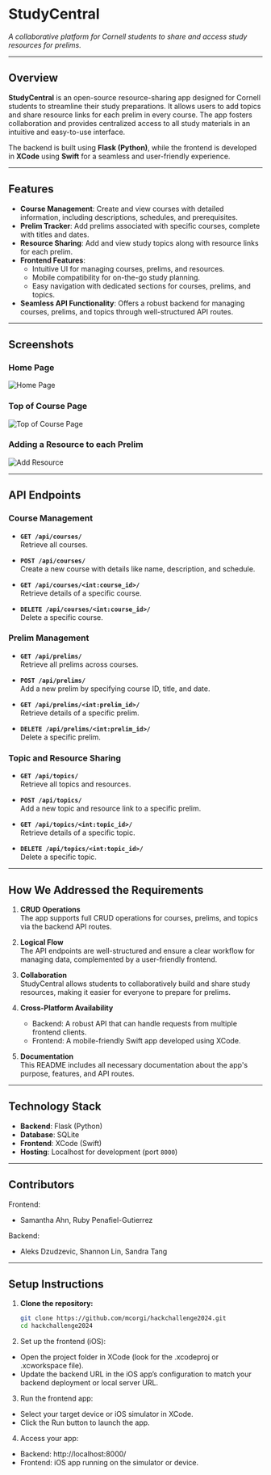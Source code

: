 # StudyCentral
*A collaborative platform for Cornell students to share and access study resources for prelims.*

---

## Overview

**StudyCentral** is an open-source resource-sharing app designed for Cornell students to streamline their study preparations. It allows users to add topics and share resource links for each prelim in every course. The app fosters collaboration and provides centralized access to all study materials in an intuitive and easy-to-use interface.

The backend is built using **Flask (Python)**, while the frontend is developed in **XCode** using **Swift** for a seamless and user-friendly experience.

---

## Features

- **Course Management**: Create and view courses with detailed information, including descriptions, schedules, and prerequisites.
- **Prelim Tracker**: Add prelims associated with specific courses, complete with titles and dates.
- **Resource Sharing**: Add and view study topics along with resource links for each prelim.
- **Frontend Features**:  
  - Intuitive UI for managing courses, prelims, and resources.  
  - Mobile compatibility for on-the-go study planning.  
  - Easy navigation with dedicated sections for courses, prelims, and topics.  
- **Seamless API Functionality**: Offers a robust backend for managing courses, prelims, and topics through well-structured API routes.

---

## Screenshots

### Home Page
![Home Page](ScreenshotsOfApp/MainScreen.jpeg)

### Top of Course Page 
![Top of Course Page](ScreenshotsOfApp/ClassSS1.jpeg)

### Adding a Resource to each Prelim
![Add Resource](ScreenshotsOfApp/ClassSS2.jpeg)

---

## API Endpoints

### Course Management
- **`GET /api/courses/`**  
  Retrieve all courses.

- **`POST /api/courses/`**  
  Create a new course with details like name, description, and schedule.

- **`GET /api/courses/<int:course_id>/`**  
  Retrieve details of a specific course.

- **`DELETE /api/courses/<int:course_id>/`**  
  Delete a specific course.

### Prelim Management
- **`GET /api/prelims/`**  
  Retrieve all prelims across courses.

- **`POST /api/prelims/`**  
  Add a new prelim by specifying course ID, title, and date.

- **`GET /api/prelims/<int:prelim_id>/`**  
  Retrieve details of a specific prelim.

- **`DELETE /api/prelims/<int:prelim_id>/`**  
  Delete a specific prelim.

### Topic and Resource Sharing
- **`GET /api/topics/`**  
  Retrieve all topics and resources.

- **`POST /api/topics/`**  
  Add a new topic and resource link to a specific prelim.

- **`GET /api/topics/<int:topic_id>/`**  
  Retrieve details of a specific topic.

- **`DELETE /api/topics/<int:topic_id>/`**  
  Delete a specific topic.

---

## How We Addressed the Requirements

1. **CRUD Operations**  
   The app supports full CRUD operations for courses, prelims, and topics via the backend API routes.

2. **Logical Flow**  
   The API endpoints are well-structured and ensure a clear workflow for managing data, complemented by a user-friendly frontend.

3. **Collaboration**  
   StudyCentral allows students to collaboratively build and share study resources, making it easier for everyone to prepare for prelims.

4. **Cross-Platform Availability**  
   - Backend: A robust API that can handle requests from multiple frontend clients.
   - Frontend: A mobile-friendly Swift app developed using XCode.

5. **Documentation**  
   This README includes all necessary documentation about the app's purpose, features, and API routes.

---

## Technology Stack
- **Backend**: Flask (Python)
- **Database**: SQLite
- **Frontend**: XCode (Swift)
- **Hosting**: Localhost for development (port `8000`)

---

## Contributors
Frontend: 
- Samantha Ahn, Ruby Penafiel-Gutierrez
  
Backend:
- Aleks Dzudzevic, Shannon Lin, Sandra Tang

---

## Setup Instructions

1. **Clone the repository:**

   ```bash
   git clone https://github.com/mcorgi/hackchallenge2024.git
   cd hackchallenge2024
2. Set up the frontend (iOS):
- Open the project folder in XCode (look for the .xcodeproj or .xcworkspace file).
- Update the backend URL in the iOS app’s configuration to match your backend deployment or local server URL.

3. Run the frontend app:
- Select your target device or iOS simulator in XCode.
- Click the Run button to launch the app.

4. Access your app:
- Backend: http://localhost:8000/
- Frontend: iOS app running on the simulator or device.
